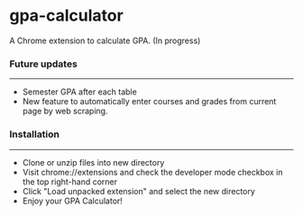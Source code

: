 # gpa-calculator
A Chrome extension to calculate GPA. (In progress)

### Future updates
--------
- Semester GPA after each table
- New feature to automatically enter courses and grades from current page by web scraping.

### Installation
--------
- Clone or unzip files into new directory
- Visit chrome://extensions and check the developer mode checkbox in the top right-hand corner
- Click "Load unpacked extension" and select the new directory 
- Enjoy your GPA Calculator!
